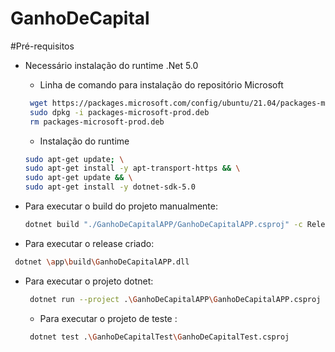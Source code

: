 # GanhoDeCapital
#Pré-requisitos

  - Necessário instalação do runtime .Net 5.0
    - Linha de comando para instalação do repositório Microsoft
     ``` bash
      wget https://packages.microsoft.com/config/ubuntu/21.04/packages-microsoft-prod.deb -O packages-microsoft-prod.deb
      sudo dpkg -i packages-microsoft-prod.deb
      rm packages-microsoft-prod.deb
      ```
      - Instalação do runtime
    
    ``` bash 
    sudo apt-get update; \
    sudo apt-get install -y apt-transport-https && \
    sudo apt-get update && \
    sudo apt-get install -y dotnet-sdk-5.0
    ```
  - Para executar o build do projeto manualmente: 
    ``` bash
    dotnet build "./GanhoDeCapitalAPP/GanhoDeCapitalAPP.csproj" -c Release -o /app/build
    ```
  - Para executar o release criado: 
  ``` bash
   dotnet \app\build\GanhoDeCapitalAPP.dll
  ```
- Para executar o projeto dotnet: 
  ``` bash
   dotnet run --project .\GanhoDeCapitalAPP\GanhoDeCapitalAPP.csproj
  ```
  - Para executar o projeto de teste : 
  ``` bash
   dotnet test .\GanhoDeCapitalTest\GanhoDeCapitalTest.csproj
  ```
  
